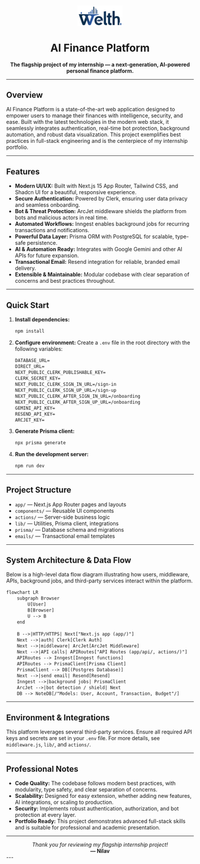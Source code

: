 <div align="center">
	<img src="public/logo.png" alt="AI Finance Platform Logo" width="120" />
	<h1>AI Finance Platform</h1>
	<p><strong>The flagship project of my internship &mdash; a next-generation, AI-powered personal finance platform.</strong></p>
</div>

---

## Overview

AI Finance Platform is a state-of-the-art web application designed to empower users to manage their finances with intelligence, security, and ease. Built with the latest technologies in the modern web stack, it seamlessly integrates authentication, real-time bot protection, background automation, and robust data visualization. This project exemplifies best practices in full-stack engineering and is the centerpiece of my internship portfolio.

---

## Features

- **Modern UI/UX:** Built with Next.js 15 App Router, Tailwind CSS, and Shadcn UI for a beautiful, responsive experience.
- **Secure Authentication:** Powered by Clerk, ensuring user data privacy and seamless onboarding.
- **Bot & Threat Protection:** ArcJet middleware shields the platform from bots and malicious actors in real time.
- **Automated Workflows:** Inngest enables background jobs for recurring transactions and notifications.
- **Powerful Data Layer:** Prisma ORM with PostgreSQL for scalable, type-safe persistence.
- **AI & Automation Ready:** Integrates with Google Gemini and other AI APIs for future expansion.
- **Transactional Email:** Resend integration for reliable, branded email delivery.
- **Extensible & Maintainable:** Modular codebase with clear separation of concerns and best practices throughout.

---

## Quick Start

1. **Install dependencies:**
   ```bash
   npm install
   ```
2. **Configure environment:**
   Create a `.env` file in the root directory with the following variables:
   ```
   DATABASE_URL=
   DIRECT_URL=
   NEXT_PUBLIC_CLERK_PUBLISHABLE_KEY=
   CLERK_SECRET_KEY=
   NEXT_PUBLIC_CLERK_SIGN_IN_URL=/sign-in
   NEXT_PUBLIC_CLERK_SIGN_UP_URL=/sign-up
   NEXT_PUBLIC_CLERK_AFTER_SIGN_IN_URL=/onboarding
   NEXT_PUBLIC_CLERK_AFTER_SIGN_UP_URL=/onboarding
   GEMINI_API_KEY=
   RESEND_API_KEY=
   ARCJET_KEY=
   ```
3. **Generate Prisma client:**
   ```bash
   npx prisma generate
   ```
4. **Run the development server:**
   ```bash
   npm run dev
   ```

---

## Project Structure

- `app/` &mdash; Next.js App Router pages and layouts
- `components/` &mdash; Reusable UI components
- `actions/` &mdash; Server-side business logic
- `lib/` &mdash; Utilities, Prisma client, integrations
- `prisma/` &mdash; Database schema and migrations
- `emails/` &mdash; Transactional email templates

---

## System Architecture & Data Flow

Below is a high-level data flow diagram illustrating how users, middleware, APIs, background jobs, and third-party services interact within the platform.

```mermaid
flowchart LR
	subgraph Browser
		U[User]
		B[Browser]
		U --> B
	end

	B -->|HTTP/HTTPS| Next["Next.js app (app/)"]
	Next -->|auth| Clerk[Clerk Auth]
	Next -->|middleware| ArcJet[ArcJet Middleware]
	Next -->|API calls| APIRoutes["API Routes (app/api/, actions/)"]
	APIRoutes --> Inngest[Inngest functions]
	APIRoutes --> PrismaClient[Prisma Client]
	PrismaClient --> DB[(Postgres Database)]
	Next -->|send email| Resend[Resend]
	Inngest -->|background jobs| PrismaClient
	ArcJet -->|bot detection / shield| Next
	DB --> NoteDB[/"Models: User, Account, Transaction, Budget"/]

```

---

## Environment & Integrations

This platform leverages several third-party services. Ensure all required API keys and secrets are set in your `.env` file. For more details, see `middleware.js`, `lib/`, and `actions/`.

---

## Professional Notes

- **Code Quality:** The codebase follows modern best practices, with modularity, type safety, and clear separation of concerns.
- **Scalability:** Designed for easy extension, whether adding new features, AI integrations, or scaling to production.
- **Security:** Implements robust authentication, authorization, and bot protection at every layer.
- **Portfolio Ready:** This project demonstrates advanced full-stack skills and is suitable for professional and academic presentation.

---

<div align="center">
	<em>Thank you for reviewing my flagship internship project!</em><br/>
	<strong>— Nilav</strong>
</div>
---
